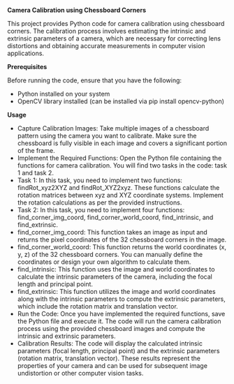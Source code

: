 **Camera Calibration using Chessboard Corners**

This project provides Python code for camera calibration using chessboard corners. The calibration process involves estimating the intrinsic and extrinsic parameters of a camera, which are necessary for correcting lens distortions and obtaining accurate measurements in computer vision applications.

**Prerequisites**

Before running the code, ensure that you have the following:

- Python installed on your system
- OpenCV library installed (can be installed via pip install opencv-python)

**Usage**

- Capture Calibration Images: 
  Take multiple images of a chessboard pattern using the camera you want to calibrate. Make sure the chessboard is fully visible in each image and covers a significant portion of the frame.
- Implement the Required Functions: 
  Open the Python file containing the functions for camera calibration. You will find two tasks in the code: task 1 and task 2.
- Task 1: 
  In this task, you need to implement two functions: findRot_xyz2XYZ and findRot_XYZ2xyz. These functions calculate the rotation matrices between xyz and XYZ coordinate systems. Implement the rotation calculations as per the provided instructions.
- Task 2: 
  In this task, you need to implement four functions: find_corner_img_coord, find_corner_world_coord, find_intrinsic, and find_extrinsic.
- find_corner_img_coord: 
  This function takes an image as input and returns the pixel coordinates of the 32 chessboard corners in the image.
- find_corner_world_coord: 
  This function returns the world coordinates (x, y, z) of the 32 chessboard corners. You can manually define the coordinates or design your own algorithm to calculate them.
- find_intrinsic: 
  This function uses the image and world coordinates to calculate the intrinsic parameters of the camera, including the focal length and principal point.
- find_extrinsic: 
  This function utilizes the image and world coordinates along with the intrinsic parameters to compute the extrinsic parameters, which include the rotation matrix and translation vector.
- Run the Code: 
  Once you have implemented the required functions, save the Python file and execute it. The code will run the camera calibration process using the provided chessboard images and compute the intrinsic and extrinsic parameters.
- Calibration Results: 
  The code will display the calculated intrinsic parameters (focal length, principal point) and the extrinsic parameters (rotation matrix, translation vector). These results represent the properties of your camera and can be used for subsequent image undistortion or other computer vision tasks.
